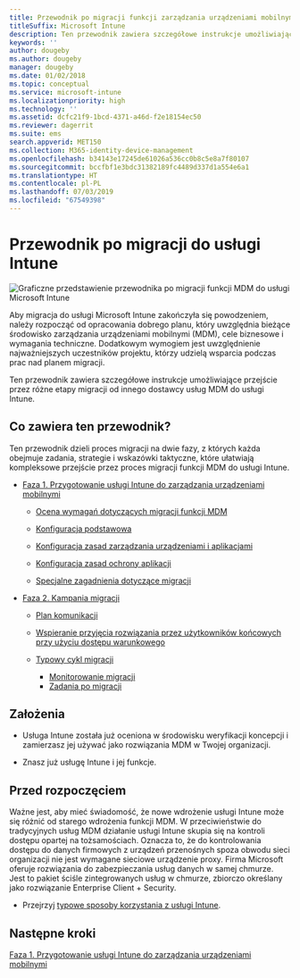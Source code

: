 ```yaml
---
title: Przewodnik po migracji funkcji zarządzania urządzeniami mobilnymi do usługi Intune
titleSuffix: Microsoft Intune
description: Ten przewodnik zawiera szczegółowe instrukcje umożliwiające przejście przez różne etapy migracji od innego dostawcy usług MDM do usługi Microsoft Intune.
keywords: ''
author: dougeby
ms.author: dougeby
manager: dougeby
ms.date: 01/02/2018
ms.topic: conceptual
ms.service: microsoft-intune
ms.localizationpriority: high
ms.technology: ''
ms.assetid: dcfc21f9-1bcd-4371-a46d-f2e18154ec50
ms.reviewer: dagerrit
ms.suite: ems
search.appverid: MET150
ms.collection: M365-identity-device-management
ms.openlocfilehash: b34143e17245de61026a536cc0b8c5e8a7f80107
ms.sourcegitcommit: bccfbf1e3bdc31382189fc4489d337d1a554e6a1
ms.translationtype: HT
ms.contentlocale: pl-PL
ms.lasthandoff: 07/03/2019
ms.locfileid: "67549398"
---
```

# <a name="intune-migration-guide"></a>Przewodnik po migracji do usługi Intune

![Graficzne przedstawienie przewodnika po migracji funkcji MDM do usługi Microsoft Intune](./media/MDM-migration-guide-art.PNG)

Aby migracja do usługi Microsoft Intune zakończyła się powodzeniem, należy rozpocząć od opracowania dobrego planu, który uwzględnia bieżące środowisko zarządzania urządzeniami mobilnymi (MDM), cele biznesowe i wymagania techniczne. Dodatkowym wymogiem jest uwzględnienie najważniejszych uczestników projektu, którzy udzielą wsparcia podczas prac nad planem migracji.

Ten przewodnik zawiera szczegółowe instrukcje umożliwiające przejście przez różne etapy migracji od innego dostawcy usług MDM do usługi Intune.

## <a name="whats-included-in-this-guide"></a>Co zawiera ten przewodnik?

Ten przewodnik dzieli proces migracji na dwie fazy, z których każda obejmuje zadania, strategie i wskazówki taktyczne, które ułatwiają kompleksowe przejście przez proces migracji funkcji MDM do usługi Intune.

- [Faza 1. Przygotowanie usługi Intune do zarządzania urządzeniami mobilnymi](migration-guide-prepare.md)

    - [Ocena wymagań dotyczących migracji funkcji MDM](migration-guide-prepare.md#assess-mdm-requirements)

    - [Konfiguracja podstawowa](migration-guide-setup.md)

    - [Konfiguracja zasad zarządzania urządzeniami i aplikacjami](migration-guide-configure-policies.md)

    - [Konfiguracja zasad ochrony aplikacji](migration-guide-app-protection-policies.md)

    - [Specjalne zagadnienia dotyczące migracji](migration-guide-considerations.md)

- [Faza 2. Kampania migracji](migration-guide-campaign.md)

    - [Plan komunikacji](migration-guide-communication-plan.md)

    - [Wspieranie przyjęcia rozwiązania przez użytkowników końcowych przy użyciu dostępu warunkowego](migration-guide-drive-adoption.md)

    - [Typowy cykl migracji](migration-guide-cycle.md)
        - [Monitorowanie migracji](migration-guide-cycle.md#monitoring-migration)
        - [Zadania po migracji](migration-guide-cycle.md#post-migration)

## <a name="assumptions"></a>Założenia

- Usługa Intune została już oceniona w środowisku weryfikacji koncepcji i zamierzasz jej używać jako rozwiązania MDM w Twojej organizacji.

- Znasz już usługę Intune i jej funkcje.

## <a name="before-you-begin"></a>Przed rozpoczęciem

Ważne jest, aby mieć świadomość, że nowe wdrożenie usługi Intune może się różnić od starego wdrożenia funkcji MDM. W przeciwieństwie do tradycyjnych usług MDM działanie usługi Intune skupia się na kontroli dostępu opartej na tożsamościach. Oznacza to, że do kontrolowania dostępu do danych firmowych z urządzeń przenośnych spoza obwodu sieci organizacji nie jest wymagane sieciowe urządzenie proxy. Firma Microsoft oferuje rozwiązania do zabezpieczania usług danych w samej chmurze. Jest to pakiet ściśle zintegrowanych usług w chmurze, zbiorczo określany jako rozwiązanie Enterprise Client + Security.

- Przejrzyj [typowe sposoby korzystania z usługi Intune](common-scenarios.md).

## <a name="next-steps"></a>Następne kroki

[Faza 1. Przygotowanie usługi Intune do zarządzania urządzeniami mobilnymi](migration-guide-prepare.md)
